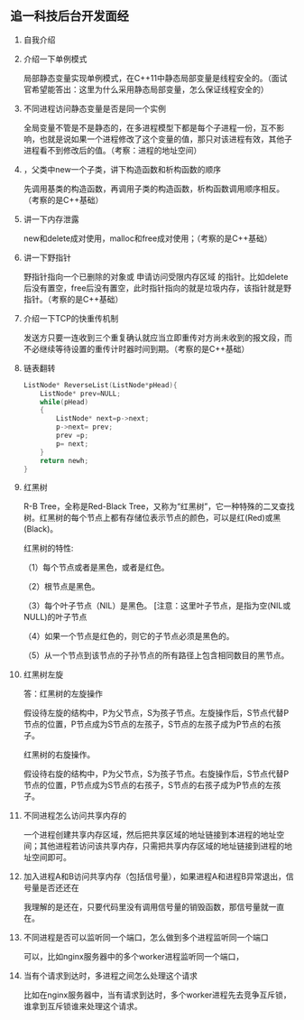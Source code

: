 ## 追一科技后台开发面经

1. 自我介绍

2. 介绍一下单例模式

   局部静态变量实现单例模式，在C++11中静态局部变量是线程安全的。（面试官希望能答出：这里为什么采用静态局部变量，怎么保证线程安全的）

3. 不同进程访问静态变量是否是同一个实例

   全局变量不管是不是静态的，在多进程模型下都是每个子进程一份，互不影响，也就是说如果一个进程修改了这个变量的值，那只对该进程有效，其他子进程看不到修改后的值。（考察：进程的地址空间）

4. ，父类中new一个子类，讲下构造函数和析构函数的顺序

   先调用基类的构造函数，再调用子类的构造函数，析构函数调用顺序相反。（考察的是C++基础）

5. 讲一下内存泄露

   new和delete成对使用，malloc和free成对使用；（考察的是C++基础）

6. 讲一下野指针

   野指针指向一个已删除的对象或 申请访问受限内存区域 的指针。比如delete后没有置空，free后没有置空，此时指针指向的就是垃圾内存，该指针就是野指针。（考察的是C++基础）

7. 介绍一下TCP的快重传机制

   发送方只要一连收到三个重复确认就应当立即重传对方尚未收到的报文段，而不必继续等待设置的重传计时器时间到期。（考察的是C++基础）

8. 链表翻转

   ~~~cpp
   ListNode* ReverseList(ListNode*pHead){
       ListNode* prev=NULL;
       while(pHead)
       {
           ListNode* next=p->next;
           p->next= prev;
           prev =p;
           p= next;
       }
       return newh;
   }
   ~~~

   

9. 红黑树

   R-B Tree，全称是Red-Black Tree，又称为“红黑树”，它一种特殊的二叉查找树。红黑树的每个节点上都有存储位表示节点的颜色，可以是红(Red)或黑(Black)。

   红黑树的特性:

   （1）每个节点或者是黑色，或者是红色。

   （2）根节点是黑色。

   （3）每个叶子节点（NIL）是黑色。 [注意：这里叶子节点，是指为空(NIL或NULL)的叶子节点

   （4）如果一个节点是红色的，则它的子节点必须是黑色的。

   （5）从一个节点到该节点的子孙节点的所有路径上包含相同数目的黑节点。

10. 红黑树左旋

    答：红黑树的左旋操作

    假设待左旋的结构中，P为父节点，S为孩子节点。左旋操作后，S节点代替P节点的位置，P节点成为S节点的左孩子，S节点的左孩子成为P节点的右孩子。

    红黑树的右旋操作。

    假设待右旋的结构中，P为父节点，S为孩子节点。右旋操作后，S节点代替P节点的位置，P节点成为S节点的右孩子，S节点的右孩子成为P节点的左孩子。

11. 不同进程怎么访问共享内存的

    一个进程创建共享内存区域，然后把共享区域的地址链接到本进程的地址空间；其他进程若访问该共享内存，只需把共享内存区域的地址链接到进程的地址空间即可。

12. 加入进程A和B访问共享内存（包括信号量），如果进程A和进程B异常退出，信号量是否还还在

    我理解的是还在，只要代码里没有调用信号量的销毁函数，那信号量就一直在。

13. 不同进程是否可以监听同一个端口，怎么做到多个进程监听同一个端口

    可以，比如nginx服务器中的多个worker进程监听同一个端口，

14. 当有个请求到达时，多进程之间怎么处理这个请求

    比如在nginx服务器中，当有请求到达时，多个worker进程先去竞争互斥锁，谁拿到互斥锁谁来处理这个请求。

    

    